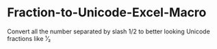 # Fraction-to-Unicode-Excel-Macro
Convert all the number separated by slash 1/2 to better looking Unicode fractions like ¹⁄₂
